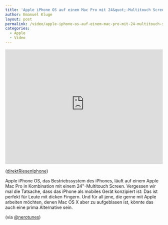 ```yaml
---
title: 'Apple iPhone OS auf einem Mac Pro mit 24&quot;-Multitouch Screen'
author: Emanuel Kluge
layout: post
permalink: /video/apple-iphone-os-auf-einem-mac-pro-mit-24-multitouch-screen/
categories:
  - Apple
  - Video
---
```


<div style="position: relative; max-width: 640px; padding-top: 72.727273%; margin: 1em 0; overflow: hidden">
  <iframe width="640" height="480" src="https://www.youtube-nocookie.com/embed/gvCo6-KhZT4?rel=0" frameborder="0" allowfullscreen style="position: absolute; top: 0; right: 0; bottom: 0; left: 0; width: 100%; height: 100%"></iframe>
</div>

([direktRiesenIphone][video])

Apple iPhone OS, das Bestriebssystem des iPhones, läuft auf einem Apple Mac Pro in Kombination mit einem 24"-Multitouch Screen. Vergessen wir mal die Tatsache, dass das iPhone als mobiles Gerät konzipiert ist: Das ist perfekt für Leute mit dicken Fingern. Und für all jene, die gerne mit Apple arbeiten möchten, denen Mac OS X aber zu aufgeblasen ist, könnte das auch eine prima Alternative sein.

(via [@nerotunes][nerotunes])

[video]: http://www.youtube.com/watch?v=gvCo6-KhZT4
[nerotunes]: http://twitter.com/nerotunes/status/2166436429
